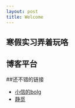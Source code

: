 ```yaml
---
layout: post
title: Welcome
---
```


## 寒假实习弄着玩咯


## 博客平台




##还不错的链接
 * [小信的bolg](http://playbear.github.io/)
 * [静觅](http://cuiqingcai.com/)